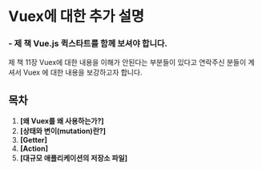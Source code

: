 # Vuex에 대한 추가 설명
### - 제 책 Vue.js 퀵스타트를 함께 보셔야 합니다.

제 책 11장 Vuex에 대한 내용을 이해가 안된다는 부분들이 있다고 연락주신 분들이 계셔서 Vuex 에 대한 내용을 보강하고자 합니다. 

## 목차
1. **[왜 Vuex를 왜 사용하는가?]**
2. **[상태와 변이(mutation)란?]**
3. **[Getter]**
4. **[Action]**
5. **[대규모 애플리케이션의 저장소 파일]**


